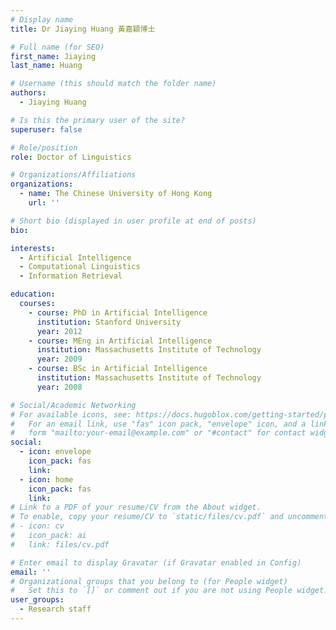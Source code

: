 ```yaml
---
# Display name
title: Dr Jiaying Huang 黃嘉穎博士

# Full name (for SEO)
first_name: Jiaying
last_name: Huang

# Username (this should match the folder name)
authors:
  - Jiaying Huang

# Is this the primary user of the site?
superuser: false

# Role/position
role: Doctor of Linguistics

# Organizations/Affiliations
organizations:
  - name: The Chinese University of Hong Kong
    url: ''

# Short bio (displayed in user profile at end of posts)
bio:

interests:
  - Artificial Intelligence
  - Computational Linguistics
  - Information Retrieval

education:
  courses:
    - course: PhD in Artificial Intelligence
      institution: Stanford University
      year: 2012
    - course: MEng in Artificial Intelligence
      institution: Massachusetts Institute of Technology
      year: 2009
    - course: BSc in Artificial Intelligence
      institution: Massachusetts Institute of Technology
      year: 2008

# Social/Academic Networking
# For available icons, see: https://docs.hugoblox.com/getting-started/page-builder/#icons
#   For an email link, use "fas" icon pack, "envelope" icon, and a link in the
#   form "mailto:your-email@example.com" or "#contact" for contact widget.
social:
  - icon: envelope
    icon_pack: fas
    link:
  - icon: home
    icon_pack: fas
    link: 
# Link to a PDF of your resume/CV from the About widget.
# To enable, copy your resume/CV to `static/files/cv.pdf` and uncomment the lines below.
# - icon: cv
#   icon_pack: ai
#   link: files/cv.pdf

# Enter email to display Gravatar (if Gravatar enabled in Config)
email: ''
# Organizational groups that you belong to (for People widget)
#   Set this to `[]` or comment out if you are not using People widget.
user_groups:
  - Research staff
---
```

